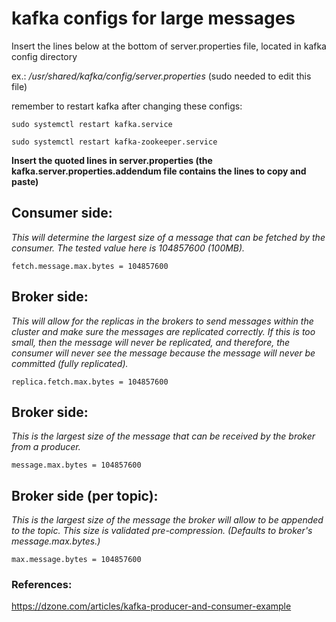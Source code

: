 # kafka configs for large messages
Insert the lines below at the bottom of server.properties file, located in kafka config directory

ex.: */usr/shared/kafka/config/server.properties* (sudo needed to edit this file)

remember to restart kafka after changing these configs: 

```
sudo systemctl restart kafka.service 
```
```
sudo systemctl restart kafka-zookeeper.service
```

**Insert the quoted lines in server.properties (the kafka.server.properties.addendum file contains the lines to copy and paste)**

## Consumer side:
*This will determine the largest size of a message that can be fetched by the consumer. 
The tested value here is 104857600 (100MB).*

```
fetch.message.max.bytes = 104857600
```

## Broker side:
*This will allow for the replicas in the brokers to send messages within the cluster and 
make sure the messages are replicated correctly. If this is too small, then the message 
will never be replicated, and therefore, the consumer will never see the message because 
the message will never be committed (fully replicated).*

```
replica.fetch.max.bytes = 104857600
```

## Broker side:
*This is the largest size of the message that can be received by the broker from a producer.*

```
message.max.bytes = 104857600
```

## Broker side (per topic): 
*This is the largest size of the message the broker will allow to be appended to the topic. 
This size is validated pre-compression. (Defaults to broker's message.max.bytes.)*

```
max.message.bytes = 104857600
```

### References: 
https://dzone.com/articles/kafka-producer-and-consumer-example

